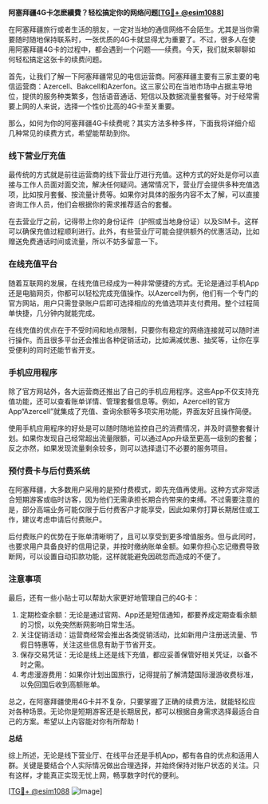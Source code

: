 **阿塞拜疆4G卡怎麽續費？轻松搞定你的网络问题[[TG💪+ @esim1088](https://t.me/s/esim1088)]**

在阿塞拜疆旅行或者生活的朋友，一定对当地的通信网络不会陌生。尤其是当你需要随时随地保持联系时，一张优质的4G卡就显得尤为重要了。不过，很多人在使用阿塞拜疆4G卡的过程中，都会遇到一个问题——续费。今天，我们就来聊聊如何轻松搞定这张卡的续费问题。

首先，让我们了解一下阿塞拜疆常见的电信运营商。阿塞拜疆主要有三家主要的电信运营商：Azercell、Bakcell和Azerfon。这三家公司在当地市场中占据主导地位，提供的服务种类繁多，包括语音通话、短信以及数据流量套餐等。对于经常需要上网的人来说，选择一个性价比高的4G卡至关重要。

那么，如何为你的阿塞拜疆4G卡续费呢？其实方法多种多样，下面我将详细介绍几种常见的续费方式，希望能帮助到你。

### 线下营业厅充值

最传统的方式就是前往运营商的线下营业厅进行充值。这种方式的好处是你可以直接与工作人员面对面交流，解决任何疑问。通常情况下，营业厅会提供多种充值选项，比如按月套餐、按流量计费等。如果你对具体的服务内容不太了解，可以直接咨询工作人员，他们会根据你的需求推荐适合的套餐。

在去营业厅之前，记得带上你的身份证件（护照或当地身份证）以及SIM卡。这样可以确保充值过程顺利进行。此外，有些营业厅可能会提供额外的优惠活动，比如赠送免费通话时间或流量，所以不妨多留意一下。

### 在线充值平台

随着互联网的发展，在线充值已经成为一种非常便捷的方式。无论是通过手机App还是电脑网页，你都可以轻松完成充值操作。以Azercell为例，他们有一个专门的官方网站，用户只需登录账户后即可选择相应的充值选项并支付费用。整个过程简单快捷，几分钟内就能完成。

在线充值的优点在于不受时间和地点限制，只要你有稳定的网络连接就可以随时进行操作。而且很多平台还会推出各种促销活动，比如满减优惠、抽奖等，让你在享受便利的同时还能节省开支。

### 手机应用程序

除了官方网站外，各大运营商还推出了自己的手机应用程序。这些App不仅支持充值功能，还可以查看账单详情、管理套餐信息等。例如，Azercell的官方App“Azercell”就集成了充值、查询余额等多项实用功能，界面友好且操作简便。

使用手机应用程序的好处是可以随时随地监控自己的消费情况，并及时调整套餐计划。如果你发现自己经常超出流量限额，可以通过App升级至更高一级别的套餐；反之亦然，如果发现流量剩余较多，则可以选择退订不必要的服务项目。

### 预付费卡与后付费系统

在阿塞拜疆，大多数用户采用的是预付费模式，即先充值再使用。这种方式非常适合短期游客或临时访客，因为他们无需承担长期合约带来的束缚。不过需要注意的是，部分高端业务可能仅限于后付费客户才能享受，因此如果你打算长期居住或工作，建议考虑申请后付费账户。

后付费账户的优势在于账单清晰明了，且可以享受到更多增值服务。但与此同时，也要求用户具备良好的信用记录，并按时缴纳账单金额。如果你担心忘记缴费导致断网，可以设置自动扣款功能，这样就能避免因疏忽而造成的不便了。

### 注意事项

最后，还有一些小贴士可以帮助大家更好地管理自己的4G卡：

1. 定期检查余额：无论是通过官网、App还是短信通知，都要养成定期查看余额的习惯，以免突然断网影响日常生活。
2. 关注促销活动：运营商经常会推出各类促销活动，比如新用户注册送流量、节假日特惠等，关注这些信息有助于节省开支。
3. 保存交易凭证：无论是线上还是线下充值，都应妥善保管好相关凭证，以备不时之需。
4. 考虑漫游费用：如果你计划出国旅行，记得提前了解清楚国际漫游收费标准，以免回国后收到高额账单。

总之，在阿塞拜疆使用4G卡并不复杂，只要掌握了正确的续费方法，就能轻松应对各种场景。无论你是短期游客还是长期居民，都可以根据自身需求选择最适合自己的方案。希望以上内容能对你有所帮助！

**总结**

综上所述，无论是线下营业厅、在线平台还是手机App，都有各自的优点和适用人群。关键是要结合个人实际情况做出合理选择，并始终保持对账户状态的关注。只有这样，才能真正实现无忧上网，畅享数字时代的便利。

[[TG💪+ @esim1088](https://t.me/s/esim1088) ![Image](https://i.postimg.cc/4NQfJmqS/Snipaste-2025-05-13-00-14-12.png)]